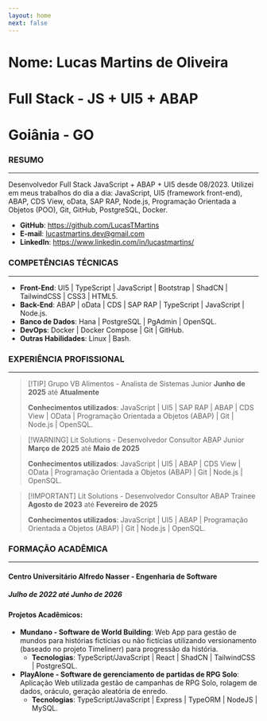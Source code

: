 ```yaml
---
layout: home
next: false
---
```


# Nome: **Lucas Martins de Oliveira**
# **Full Stack - JS + UI5 + ABAP**
# **Goiânia - GO**

### **RESUMO**
___

Desenvolvedor Full Stack JavaScript + ABAP + UI5 desde 08/2023. Utilizei em meus trabalhos do dia a dia: JavaScript, UI5 (framework front-end), ABAP, CDS View, oData, SAP RAP, Node.js, Programação Orientada a Objetos (POO), Git, GitHub, PostgreSQL, Docker.

- **GitHub**: https://github.com/LucasTMartins
- **E-mail**: lucastmartins.dev@gmail.com
- **LinkedIn**: https://www.linkedin.com/in/lucastmartins/

### **COMPETÊNCIAS TÉCNICAS**
___

- **Front-End**: UI5 | TypeScript | JavaScript | Bootstrap | ShadCN | TailwindCSS | CSS3 | HTML5.
- **Back-End**: ABAP | oData | CDS | SAP RAP | TypeScript | JavaScript | Node.js.
- **Banco de Dados**: Hana | PostgreSQL | PgAdmin | OpenSQL.
- **DevOps**: Docker | Docker Compose | Git | GitHub.
- **Outras Habilidades**: Linux | Bash.

### **EXPERIÊNCIA PROFISSIONAL**
___

> [!TIP] Grupo VB Alimentos - Analista de Sistemas Junior
> **Junho de 2025** até **Atualmente**
>
> **Conhecimentos utilizados**: JavaScript | UI5 | SAP RAP | ABAP | CDS View | OData | Programação Orientada a Objetos (ABAP) | Git | Node.js | OpenSQL.

> [!WARNING] Lit Solutions - Desenvolvedor Consultor ABAP Junior
> **Março de 2025** até **Maio de 2025**
>
> **Conhecimentos utilizados**: JavaScript | UI5 | ABAP | CDS View | OData | Programação Orientada a Objetos (ABAP) | Git | Node.js | OpenSQL.

> [!IMPORTANT] Lit Solutions - Desenvolvedor Consultor ABAP Trainee
> **Agosto de 2023** até **Fevereiro de 2025**
>
> **Conhecimentos utilizados**: JavaScript | UI5 | ABAP | Programação Orientada a Objetos (ABAP) | Git | Node.js | OpenSQL.

### **FORMAÇÃO ACADÊMICA**
___

#### **Centro Universitário Alfredo Nasser - Engenharia de Software**
##### **Julho de 2022** até **Junho de 2026**

#### **Projetos Acadêmicos**:

- **Mundano - Software de World Building**: Web App para gestão de mundos para histórias fictícias ou não fictícias utilizando versionamento (baseado no projeto Timelinerr) para progressão da história.
	- **Tecnologias**: TypeScript/JavaScript | React | ShadCN | TailwindCSS | PostgreSQL.
- **PlayAlone - Software de gerenciamento de partidas de RPG Solo**: Aplicação Web utilizada gestão de campanhas de RPG Solo, rolagem de dados, oráculo, geração aleatória de enredo.
	- **Tecnologias**: TypeScript/JavaScript | Express | TypeORM | NodeJS | MySQL.
